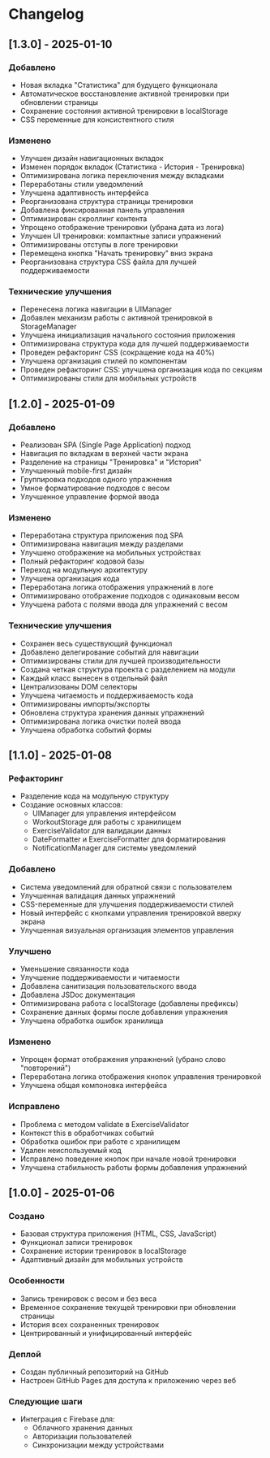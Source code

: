 # Changelog

## [1.3.0] - 2025-01-10

### Добавлено
- Новая вкладка "Статистика" для будущего функционала
- Автоматическое восстановление активной тренировки при обновлении страницы
- Сохранение состояния активной тренировки в localStorage
- CSS переменные для консистентного стиля

### Изменено
- Улучшен дизайн навигационных вкладок
- Изменен порядок вкладок (Статистика - История - Тренировка)
- Оптимизирована логика переключения между вкладками
- Переработаны стили уведомлений
- Улучшена адаптивность интерфейса
- Реорганизована структура страницы тренировки
- Добавлена фиксированная панель управления
- Оптимизирован скроллинг контента
- Упрощено отображение тренировки (убрана дата из лога)
- Улучшен UI тренировки: компактные записи упражнений
- Оптимизированы отступы в логе тренировки
- Перемещена кнопка "Начать тренировку" вниз экрана
- Реорганизована структура CSS файла для лучшей поддерживаемости

### Технические улучшения
- Перенесена логика навигации в UIManager
- Добавлен механизм работы с активной тренировкой в StorageManager
- Улучшена инициализация начального состояния приложения
- Оптимизирована структура кода для лучшей поддерживаемости
- Проведен рефакторинг CSS (сокращение кода на 40%)
- Улучшена организация стилей по компонентам
- Проведен рефакторинг CSS: улучшена организация кода по секциям
- Оптимизированы стили для мобильных устройств

## [1.2.0] - 2025-01-09

### Добавлено
- Реализован SPA (Single Page Application) подход
- Навигация по вкладкам в верхней части экрана
- Разделение на страницы "Тренировка" и "История"
- Улучшенный mobile-first дизайн
- Группировка подходов одного упражнения
- Умное форматирование подходов с весом
- Улучшенное управление формой ввода

### Изменено
- Переработана структура приложения под SPA
- Оптимизирована навигация между разделами
- Улучшено отображение на мобильных устройствах
- Полный рефакторинг кодовой базы
- Переход на модульную архитектуру
- Улучшена организация кода
- Переработана логика отображения упражнений в логе
- Оптимизировано отображение подходов с одинаковым весом
- Улучшена работа с полями ввода для упражнений с весом

### Технические улучшения
- Сохранен весь существующий функционал
- Добавлено делегирование событий для навигации
- Оптимизированы стили для лучшей производительности
- Создана четкая структура проекта с разделением на модули
- Каждый класс вынесен в отдельный файл
- Централизованы DOM селекторы
- Улучшена читаемость и поддерживаемость кода
- Оптимизированы импорты/экспорты
- Обновлена структура хранения данных упражнений
- Оптимизирована логика очистки полей ввода
- Улучшена обработка событий формы

## [1.1.0] - 2025-01-08

### Рефакторинг
- Разделение кода на модульную структуру
- Создание основных классов:
  - UIManager для управления интерфейсом
  - WorkoutStorage для работы с хранилищем
  - ExerciseValidator для валидации данных
  - DateFormatter и ExerciseFormatter для форматирования
  - NotificationManager для системы уведомлений

### Добавлено
- Система уведомлений для обратной связи с пользователем
- Улучшенная валидация данных упражнений
- CSS-переменные для улучшения поддерживаемости стилей
- Новый интерфейс с кнопками управления тренировкой вверху экрана
- Улучшенная визуальная организация элементов управления

### Улучшено
- Уменьшение связанности кода
- Улучшение поддерживаемости и читаемости
- Добавлена санитизация пользовательского ввода
- Добавлена JSDoc документация
- Оптимизирована работа с localStorage (добавлены префиксы)
- Сохранение данных формы после добавления упражнения
- Улучшена обработка ошибок хранилища

### Изменено
- Упрощен формат отображения упражнений (убрано слово "повторений")
- Переработана логика отображения кнопок управления тренировкой
- Улучшена общая компоновка интерфейса

### Исправлено
- Проблема с методом validate в ExerciseValidator
- Контекст this в обработчиках событий
- Обработка ошибок при работе с хранилищем
- Удален неиспользуемый код
- Исправлено поведение кнопок при начале новой тренировки
- Улучшена стабильность работы формы добавления упражнений


## [1.0.0] - 2025-01-06

### Создано
- Базовая структура приложения (HTML, CSS, JavaScript)
- Функционал записи тренировок
- Сохранение истории тренировок в localStorage
- Адаптивный дизайн для мобильных устройств

### Особенности
- Запись тренировок с весом и без веса
- Временное сохранение текущей тренировки при обновлении страницы
- История всех сохраненных тренировок
- Центрированный и унифицированный интерфейс

### Деплой
- Создан публичный репозиторий на GitHub
- Настроен GitHub Pages для доступа к приложению через веб

### Следующие шаги
- Интеграция с Firebase для:
  - Облачного хранения данных
  - Авторизации пользователей
  - Синхронизации между устройствами